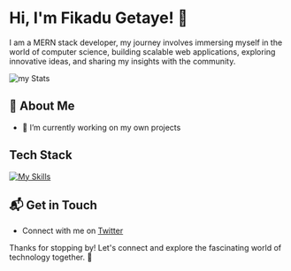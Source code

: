 # Hi, I'm Fikadu Getaye! 👋

I am a MERN stack developer, my journey involves immersing myself in the world of computer science, building scalable web applications, exploring innovative ideas, and sharing my insights with the community.

![my Stats](https://github-readme-stats.vercel.app/api?username=silamlak&theme=vue-dark&show_icons=true&hide_border=true&count_private=true)

## 🚀 About Me

- 🔭 I’m currently working on my own projects


## Tech Stack
[![My Skills](https://skillicons.dev/icons?i=html,css,javascript,tailwind,react,redux,nodejs,express,mongodb,firebase,git&perline=3)](https://skillicons.dev)



## 📬 Get in Touch

- Connect with me on [Twitter](https://x.com/FikaduGeta44574)

Thanks for stopping by! Let's connect and explore the fascinating world of technology together. 🚀



<!--

Here are some ideas to get you started:

- 🔭 I’m currently working on ...
- 🌱 I’m currently learning ...
- 👯 I’m looking to collaborate on ...
- 🤔 I’m looking for help with ...
- 💬 Ask me about ...
- 📫 How to reach me: ...
- 😄 Pronouns: ...
- ⚡ Fun fact: ...
-->


